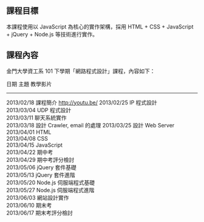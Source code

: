 ## 課程目標

本課程使用以 JavaScript 為核心的實作架構，採用 HTML + CSS + JavaScript + jQuery + Node.js 等技術進行實作。

## 課程內容

金門大學資工系 101 下學期「網路程式設計」課程，內容如下：

日期         主題                               教學影片
---------- ---------------------------------    -------------------
2013/02/18 課程簡介                             <http://youtu.be/>
2013/02/25 IP 程式設計    
2013/03/04 UDP 程式設計    
2013/03/11 聊天系統實作    
2013/03/18 設計 Crawler, email 的處理
2013/03/25 設計 Web Server    
2013/04/01 HTML    
2013/04/08 CSS    
2013/04/15 JavaScript    
2013/04/22 期中考    
2013/04/29 期中考評分檢討    
2013/05/06 jQuery 套件基礎    
2013/05/13 jQuery 套件進階    
2013/05/20 Node.js 伺服端程式基礎    
2013/05/27 Node.js 伺服端程式進階    
2013/06/03 網站設計實作    
2013/06/10 期末考    
2013/06/17 期末考評分檢討




